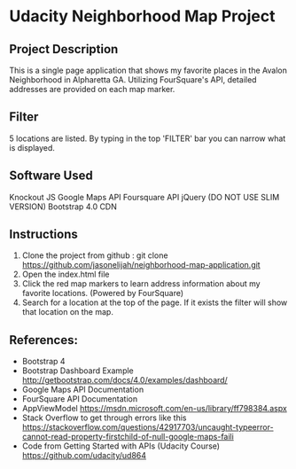 # Udacity Neighborhood Map Project

## Project Description
This is a single page application that shows my favorite places in the Avalon Neighborhood in Alpharetta GA. Utilizing
FourSquare's API, detailed addresses are provided on each map marker.

## Filter
5 locations are listed. By typing in the top 'FILTER' bar you can narrow what is displayed.

## Software Used
Knockout JS
Google Maps API
Foursquare API
jQuery (DO NOT USE SLIM VERSION)
Bootstrap 4.0 CDN

## Instructions
1. Clone the project from github :  git clone https://github.com/jasonelijah/neighborhood-map-application.git
2. Open the index.html file
3. Click the red map markers to learn address information about my favorite locations. (Powered by FourSquare)
4. Search for a location at the top of the page. If it exists the filter will show that location on the map.

## References:
* Bootstrap 4
* Bootstrap Dashboard Example http://getbootstrap.com/docs/4.0/examples/dashboard/
* Google Maps API Documentation
* FourSquare API Documentation
* AppViewModel https://msdn.microsoft.com/en-us/library/ff798384.aspx
* Stack Overflow to get through errors like this https://stackoverflow.com/questions/42917703/uncaught-typeerror-cannot-read-property-firstchild-of-null-google-maps-faili
* Code from Getting Started with APIs  (Udacity Course) https://github.com/udacity/ud864
